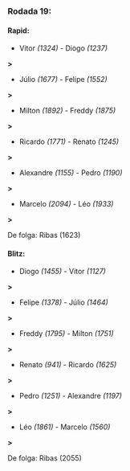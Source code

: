 ### Rodada 19:

#### Rapid:

* Vitor *(1324)*     -     Diogo *(1237)*

 **>** 
* Júlio *(1677)*     -     Felipe *(1552)*

 **>** 
* Milton *(1892)*     -     Freddy *(1875)*

 **>** 
* Ricardo *(1771)*     -     Renato *(1245)*

 **>** 
* Alexandre *(1155)*     -     Pedro *(1190)*

 **>** 
* Marcelo *(2094)*     -     Léo *(1933)*

 **>** 

De folga: Ribas (1623)

#### Blitz:

* Diogo *(1455)*     -     Vitor *(1127)*

 **>** 
* Felipe *(1378)*     -     Júlio *(1464)*

 **>** 
* Freddy *(1795)*     -     Milton *(1751)*

 **>** 
* Renato *(941)*     -     Ricardo *(1625)*

 **>** 
* Pedro *(1251)*     -     Alexandre *(1197)*

 **>** 
* Léo *(1861)*     -     Marcelo *(1560)*

 **>** 

De folga: Ribas (2055)

